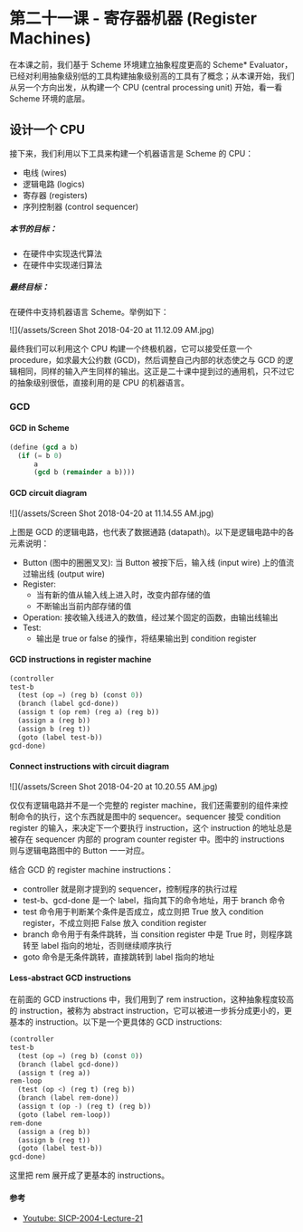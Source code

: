 # 第二十一课 - 寄存器机器 \(Register Machines\)

在本课之前，我们基于 Scheme 环境建立抽象程度更高的 Scheme\* Evaluator，已经对利用抽象级别低的工具构建抽象级别高的工具有了概念；从本课开始，我们从另一个方向出发，从构建一个 CPU \(central processing unit\) 开始，看一看 Scheme 环境的底层。

## 设计一个 CPU

接下来，我们利用以下工具来构建一个机器语言是 Scheme 的 CPU：

* 电线 \(wires\)
* 逻辑电路 \(logics\)
* 寄存器 \(registers\)
* 序列控制器 \(control sequencer\)

##### 本节的目标：

* 在硬件中实现迭代算法
* 在硬件中实现递归算法

##### 最终目标：

在硬件中支持机器语言 Scheme。举例如下：

![](/assets/Screen Shot 2018-04-20 at 11.12.09 AM.jpg)

最终我们可以利用这个 CPU 构建一个终极机器，它可以接受任意一个procedure，如求最大公约数 \(GCD\)，然后调整自己内部的状态使之与 GCD 的逻辑相同，同样的输入产生同样的输出。这正是二十课中提到过的通用机，只不过它的抽象级别很低，直接利用的是 CPU 的机器语言。

### GCD

#### GCD in Scheme

```scheme
(define (gcd a b)
  (if (= b 0)
      a
      (gcd b (remainder a b))))
```

#### GCD circuit diagram

![](/assets/Screen Shot 2018-04-20 at 11.14.55 AM.jpg)

上图是 GCD 的逻辑电路，也代表了数据通路 \(datapath\)。以下是逻辑电路中的各元素说明：

* Button \(图中的圈圈叉叉\): 当 Button 被按下后，输入线 \(input wire\) 上的值流过输出线 \(output wire\)
* Register: 
  * 当有新的值从输入线上进入时，改变内部存储的值
  * 不断输出当前内部存储的值
* Operation: 接收输入线进入的数值，经过某个固定的函数，由输出线输出
* Test:
  * 输出是 true or false 的操作，将结果输出到 condition register

#### GCD instructions in register machine

```scheme
(controller
test-b
  (test (op =) (reg b) (const 0))
  (branch (label gcd-done))
  (assign t (op rem) (reg a) (reg b))
  (assign a (reg b))
  (assign b (reg t))
  (goto (label test-b))
gcd-done)
```

#### Connect instructions with circuit diagram

![](/assets/Screen Shot 2018-04-20 at 10.20.55 AM.jpg)

仅仅有逻辑电路并不是一个完整的 register machine，我们还需要别的组件来控制命令的执行，这个东西就是图中的 sequencer。sequencer 接受 condition register 的输入，来决定下一个要执行 instruction，这个 instruction 的地址总是被存在 sequencer 内部的 program counter register 中。图中的 instructions 则与逻辑电路图中的 Button 一一对应。

结合 GCD 的 register machine instructions：

* controller 就是刚才提到的 sequencer，控制程序的执行过程
* test-b、gcd-done 是一个 label，指向其下的命令地址，用于 branch 命令
* test 命令用于判断某个条件是否成立，成立则把 True 放入 condition register，不成立则把 False 放入 condition register
* branch 命令用于有条件跳转，当 consition register 中是 True 时，则程序跳转至 label 指向的地址，否则继续顺序执行
* goto 命令是无条件跳转，直接跳转到 label 指向的地址

#### Less-abstract GCD instructions

在前面的 GCD instructions 中，我们用到了 rem instruction，这种抽象程度较高的 instruction，被称为 abstract instruction，它可以被进一步拆分成更小的，更基本的 instruction。以下是一个更具体的 GCD instructions:

```scheme
(controller
test-b
  (test (op =) (reg b) (const 0))
  (branch (label gcd-done))
  (assign t (reg a))
rem-loop
  (test (op <) (reg t) (reg b))
  (branch (label rem-done))
  (assign t (op -) (reg t) (reg b))
  (goto (label rem-loop))
rem-done
  (assign a (reg b))
  (assign b (reg t))
  (goto (label test-b))
gcd-done)
```

这里把 rem 展开成了更基本的 instructions。

#### 参考

* [Youtube: SICP-2004-Lecture-21](https://www.youtube.com/watch?v=ikvAQ_lu31s&t=0s&list=PL7BcsI5ueSNFPCEisbaoQ0kXIDX9rR5FF&index=21)



